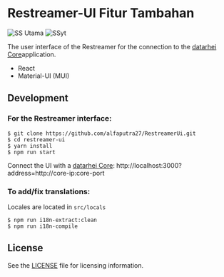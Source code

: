 # Restreamer-UI Fitur Tambahan

![SS Utama](https://github.com/user-attachments/assets/7ffbbb7c-e69a-40de-ba39-64c8ed85ea37)
![SSyt](https://github.com/user-attachments/assets/625a933c-4fcd-4fee-9b32-d273c0068aba)


The user interface of the Restreamer for the connection to the [datarhei Core](https://github.com/datarhei/core)application.

- React
- Material-UI (MUI)

## Development

### For the Restreamer interface:

```
$ git clone https://github.com/alfaputra27/RestreamerUi.git
$ cd restreamer-ui
$ yarn install
$ npm run start
```

Connect the UI with a [datarhei Core](https://github.com/datarhei/core):
http://localhost:3000?address=http://core-ip:core-port

### To add/fix translations:
Locales are located in `src/locals`
```
$ npm run i18n-extract:clean
$ npm run i18n-compile
```

## License
See the [LICENSE](./LICENSE) file for licensing information.
